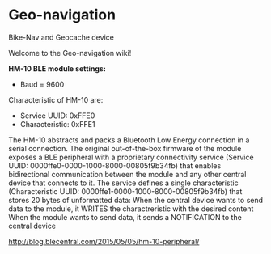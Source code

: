 # Geo-navigation
Bike-Nav and Geocache device

Welcome to the Geo-navigation wiki!

**HM-10 BLE module settings:**
- Baud = 9600

Characteristic of HM-10 are:
- Service UUID: 0xFFE0
- Characteristic: 0xFFE1

The HM-10 abstracts and packs a Bluetooth Low Energy connection in a serial connection. The original out-of-the-box firmware of the module exposes a BLE peripheral with a proprietary connectivity service (Service UUID: 0000ffe0-0000-1000-8000-00805f9b34fb) that enables bidirectional communication between the module and any other central device that connects to it. The service defines a single characteristic (Characteristic UUID: 0000ffe1-0000-1000-8000-00805f9b34fb) that stores 20 bytes of unformatted data: 
When the central device wants to send data to the module, it WRITES the charactreristic with the desired content 
When the module wants to send data, it sends a NOTIFICATION to the central device

http://blog.blecentral.com/2015/05/05/hm-10-peripheral/
